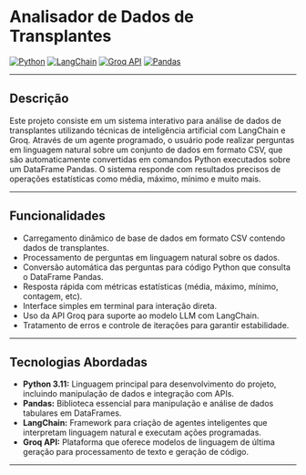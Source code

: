 # Analisador de Dados de Transplantes

[![Python](https://img.shields.io/badge/Python-Linguagem-blue?style=flat-square&logo=python&logoColor=white)](https://www.python.org/)
[![LangChain](https://img.shields.io/badge/LangChain-Framework-green?style=flat-square)](https://python.langchain.com/en/latest/)
[![Groq API](https://img.shields.io/badge/Groq-API%20LLM-purple?style=flat-square)](https://groq.ai/)
[![Pandas](https://img.shields.io/badge/Pandas-Análise%20Dados-blue?style=flat-square&logo=pandas&logoColor=white)](https://pandas.pydata.org/)


---

## Descrição

Este projeto consiste em um sistema interativo para análise de dados de transplantes utilizando técnicas de inteligência artificial com LangChain e Groq. Através de um agente programado, o usuário pode realizar perguntas em linguagem natural sobre um conjunto de dados em formato CSV, que são automaticamente convertidas em comandos Python executados sobre um DataFrame Pandas. O sistema responde com resultados precisos de operações estatísticas como média, máximo, mínimo e muito mais.

---

## Funcionalidades

- Carregamento dinâmico de base de dados em formato CSV contendo dados de transplantes.
- Processamento de perguntas em linguagem natural sobre os dados.
- Conversão automática das perguntas para código Python que consulta o DataFrame Pandas.
- Resposta rápida com métricas estatísticas (média, máximo, mínimo, contagem, etc).
- Interface simples em terminal para interação direta.
- Uso da API Groq para suporte ao modelo LLM com LangChain.
- Tratamento de erros e controle de iterações para garantir estabilidade.

---

## Tecnologias Abordadas

- **Python 3.11:** Linguagem principal para desenvolvimento do projeto, incluindo manipulação de dados e integração com APIs.
- **Pandas:** Biblioteca essencial para manipulação e análise de dados tabulares em DataFrames.
- **LangChain:** Framework para criação de agentes inteligentes que interpretam linguagem natural e executam ações programadas.
- **Groq API:** Plataforma que oferece modelos de linguagem de última geração para processamento de texto e geração de código.

---

